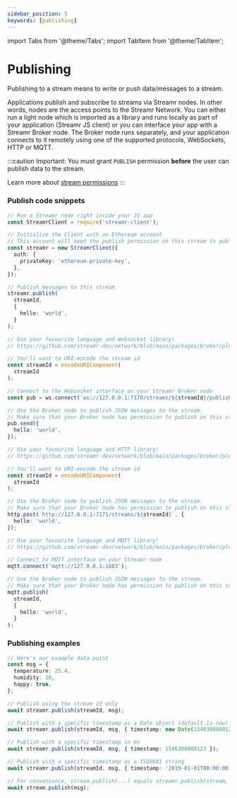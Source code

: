 ```yaml
---
sidebar_position: 5
keywords: [publishing]
---
```


import Tabs from '@theme/Tabs';
import TabItem from '@theme/TabItem';

# Publishing
Publishing to a stream means to write or push data/messages to a stream. 

Applications publish and subscribe to streams via Streamr nodes. In other words, nodes are the access points to the Streamr Network. You can either run a light node which is imported as a library and runs locally as part of your application (Streamr JS client) or you can interface your app with a Streamr Broker node. The Broker node runs separately, and your application connects to it remotely using one of the supported protocols, WebSockets, HTTP or MQTT.

:::caution Important:
You must grant `PUBLISH` permission **before** the user can publish data to the stream.

Learn more about [stream permissions](./permissions.md)
:::

### Publish code snippets
<Tabs groupId="environment">
  <TabItem value="js-client" label="JS client">

```ts
// Run a Streamr node right inside your JS app
const StreamrClient = require('streamr-client');

// Initialize the Client with an Ethereum account
// This account will need the publish permission on this stream to publish
const streamr = new StreamrClient({
  auth: {
    privateKey: 'ethereum-private-key',
  },
});

// Publish messages to this stream
streamr.publish(
  streamId,
  {
    hello: 'world',
  }
);
```

</TabItem>
<TabItem value="bn-websocket" label="Broker node WebSocket">

```ts
// Use your favourite language and Websocket library!
// https://github.com/streamr-dev/network/blob/main/packages/broker/plugins.md

// You'll want to URI-encode the stream id
const streamId = encodeURIComponent(
  streamId
);

// Connect to the Websocket interface on your Streamr Broker node
const pub = ws.connect(`ws://127.0.0.1:7170/streams/${streamId}/publish`);

// Use the Broker node to publish JSON messages to the stream.
// Make sure that your Broker node has permission to publish on this stream
pub.send({
  hello: 'world',
});
```

</TabItem>

<TabItem value="bn-http" label="Broker node HTTP">

```ts
// Use your favourite language and HTTP library!
// https://github.com/streamr-dev/network/blob/main/packages/broker/plugins.md

// You'll want to URI-encode the stream id
const streamId = encodeURIComponent(
  streamId
);

// Use the Broker node to publish JSON messages to the stream.
// Make sure that your Broker node has permission to publish on this stream
http.post(`http://127.0.0.1:7171/streams/${streamId}`, {
  hello: 'world',
});
```

</TabItem>

<TabItem value="bn-mqtt" label="Broker node MQTT">

```ts
// Use your favourite language and MQTT library!
// https://github.com/streamr-dev/network/blob/main/packages/broker/plugins.md

// Connect to MQTT interface on your Streamr node
mqtt.connect('mqtt://127.0.0.1:1883');

// Use the Broker node to publish JSON messages to the stream.
// Make sure that your Broker node has permission to publish on this stream
mqtt.publish(
  streamId,
  {
    hello: 'world',
  }
);
```

</TabItem>
</Tabs>

### Publishing examples
```ts
// Here's our example data point
const msg = {
  temperature: 25.4,
  humidity: 10,
  happy: true,
};

// Publish using the stream id only
await streamr.publish(streamId, msg);

// Publish with a specific timestamp as a Date object (default is now)
await streamr.publish(streamId, msg, { timestamp: new Date(1546300800123) });

// Publish with a specific timestamp in ms
await streamr.publish(streamId, msg, { timestamp: 1546300800123 });

// Publish with a specific timestamp as a ISO8601 string
await streamr.publish(streamId, msg, { timestamp: '2019-01-01T00:00:00.123Z' });

// For convenience, stream.publish(...) equals streamr.publish(stream, ...)
await stream.publish(msg);
```
